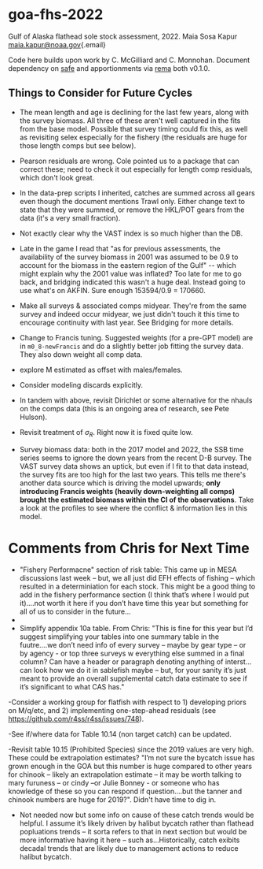 # goa-fhs-2022

Gulf of Alaska flathead sole stock assessment, 2022. Maia Sosa Kapur [maia.kapur\@noaa.gov](mailto:maia.kapur@noaa.gov){.email}

Code here builds upon work by C. McGilliard and C. Monnohan. Document dependency on [safe](https://github.com/BenWilliams-NOAA/safe) and apportionments via [rema](https://github.com/afsc-assessments/rema) both v0.1.0.

## Things to Consider for Future Cycles

-   The mean length and age is declining for the last few years, along with the survey biomass. All three of these aren't well captured in the fits from the base model. Possible that survey timing could fix this, as well as revisiting selex especially for the fishery (the residuals are huge for those length comps but see below).

-   Pearson residuals are wrong. Cole pointed us to a package that can correct these; need to check it out especially for length comp residuals, which don't look great.

-   In the data-prep scripts I inherited, catches are summed across all gears even though the document mentions Trawl only. Either change text to state that they were summed, or remove the HKL/POT gears from the data (it's a very small fraction).

-   Not exactly clear why the VAST index is so much higher than the DB.

-   Late in the game I read that "as for previous assessments, the availability of the survey biomass in 2001 was assumed to be 0.9 to account for the biomass in the eastern region of the Gulf" -- which might explain why the 2001 value was inflated? Too late for me to go back, and bridging indicated this wasn't a huge deal. Instead going to use what's on AKFIN. Sure enough 153594/0.9 = 170660.

-   Make all surveys & associated comps midyear. They're from the same survey and indeed occur midyear, we just didn't touch it this time to encourage continuity with last year. See Bridging for more details.

-   Change to Francis tuning. Suggested weights (for a pre-GPT model) are in `m0_8-newFrancis` and do a slightly better job fitting the survey data. They also down weight all comp data.

-   explore M estimated as offset with males/females.

-   Consider modeling discards explicitly.

-   In tandem with above, revisit Dirichlet or some alternative for the nhauls on the comps data (this is an ongoing area of research, see Pete Hulson).

-   Revisit treatment of $\sigma_R$. Right now it is fixed quite low.

-   Survey biomass data: both in the 2017 model and 2022, the SSB time series seems to ignore the down years from the recent D-B survey. The VAST survey data shows an uptick, but even if I fit to that data instead, the survey fits are too high for the last two years. This tells me there's another data source which is driving the model upwards; **only introducing Francis weights (heavily down-weighting all comps) brought the estimated biomass within the CI of the observations**. Take a look at the profiles to see where the conflict & information lies in this model.

# Comments from Chris for Next Time
- "Fishery Performacne" section of risk table: This came up in MESA discussions last week – but, we all just did EFH effects of fishing – which resulted in a determiniation for each stock. This might be a good thing to add in the fishery performance section (I think that’s where I would put it)….not worth it here if you don’t have time this year but something for all of us to consider in the future…
- 
- Simplify appendix 10a table. From Chris: "This is fine for this year but I’d suggest simplifying your tables into one summary table in the fuutre….we don’t need info of every survey – maybe by gear type – or by agency - or top three surveys w everything else summed in a final column? Can have a header or paragraph denoting anything of interst…can look how we do it in sablefish maybe – but, for your sanity it’s just meant to provide an overall supplemental catch data estimate to see if it’s significant to what CAS has."

-Consider a working group for flatfish with respect to 1) developing priors on M/q/etc, and 2) implementing one-step-ahead residuals (see  https://github.com/r4ss/r4ss/issues/748).

-See if/where data for Table 10.14 (non target catch) can be updated.

-Revisit table 10.15 (Prohibited Species) since the 2019 values are very high. These could be extrapolation estimates? "I’m not sure the bycatch issue has grown enough in the GOA but this number is huge compared to other years for chinook – likely an extrapolation estimate – it may be worth talking to mary furuness – or cindy –or Julie Bonney - or someone who has knowledge of these so you can respond if question….but the tanner and chinook numbers are huge for 2019?". Didn't have time to dig in.

- Not needed now but some info on cause of these catch trends would be helpful. I assume it’s likely driven by halibut bycatch rather than flathead popluations trends – it sorta refers to that in next section but would be more informative having it here – such as…Historically, catch exibits decadal trends that are likely due to management actions to reduce halibut bycatch.
